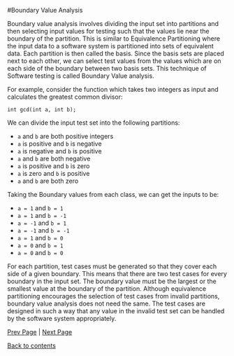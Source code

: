 #Boundary Value Analysis

Boundary value analysis involves dividing the input set into partitions and then selecting input values for testing such that the values lie near the boundary of the partition. This is similar to Equivalence Partitioning where the input data to a software system is partitioned into sets of equivalent data. Each partition is then called the basis. Since the basis sets are placed next to each other, we can select test values from the values which are on each side of the boundary between two basis sets. This technique of Software testing is called Boundary Value analysis.

For example, consider the function which takes two integers as input and calculates the greatest common divisor:

`int gcd(int a, int b);`

 We can divide the input test set into the following partitions:
 
+ `a` and `b` are both positive integers
+ `a` is positive and `b` is negative
+ `a` is negative and `b` is positive
+ `a` and `b` are both negative
+ `a` is positive and `b` is zero
+ `a` is zero and `b` is positive
+ `a` and `b` are both zero

Taking the Boundary values from each class, we can get the inputs to be:

+ `a = 1` and `b = 1` 
+ `a = 1` and `b = -1`
+ `a = -1` and `b = 1`
+ `a = -1` and `b = -1`
+ `a = 1` and `b = 0`
+ `a = 0` and `b = 1`
+ `a = 0` and `b = 0`

For each partition, test cases must be generated so that they cover each side of a given boundary. This means that there are two test cases for every boundary in the input set. The boundary value must be the largest or the smallest value at the boundary of the partition. Although equivalence partitioning encourages the selection of test cases from invalid partitions, boundary value analysis does not need the same. The test cases are designed in such a way that any value in the invalid test set can be handled by the software system appropriately. 


[Prev Page](https://github.com/Krithika-Balan2290/Software-Testing-Techniques/blob/master/Docs/equivalence.md) | [Next Page](https://github.com/Krithika-Balan2290/Software-Testing-Techniques/blob/master/Docs/graph.md)
 
 [Back to contents](https://github.com/Krithika-Balan2290/Software-Testing-Techniques/blob/master/Index.md)
